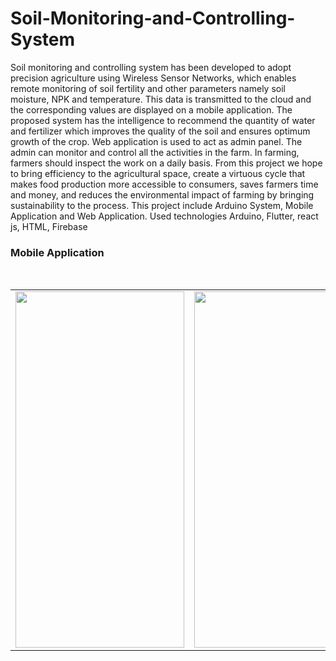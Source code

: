 # Soil-Monitoring-and-Controlling-System
Soil monitoring and controlling system has been developed to adopt precision agriculture using Wireless Sensor Networks, which enables remote monitoring of soil fertility and other parameters namely soil moisture, NPK and temperature. This data is transmitted to the cloud and the corresponding values are displayed on a mobile application. The proposed system has the intelligence to recommend the quantity of water and fertilizer which improves the quality of the soil and ensures optimum growth of the crop. Web application is used to act as admin panel. The admin can monitor and control all the activities in the farm. In farming, farmers should inspect the work on a daily basis. From this project we hope to bring efficiency to the agricultural space, create a virtuous cycle that makes food production more accessible to consumers, saves farmers time and money, and reduces the environmental impact of farming by bringing sustainability to the process. This project include Arduino System, Mobile Application and Web Application. Used technologies Arduino, Flutter, react js, HTML, Firebase

<h3>Mobile Application</h3><br>

<table border="0">
  <tr>
    <td><img src="https://github.com/Lakshan099/Soil-Monitoring-and-Controlling-System/blob/main/MoblieApp/Soil_NPK_App/ss/Screenshot_1655025312.png" height="570" width="270" ></td>
    <td><img src="https://github.com/Lakshan099/Soil-Monitoring-and-Controlling-System/blob/main/MoblieApp/Soil_NPK_App/ss/Screenshot_1655025319.png" height="570" width="270" ></td>
  <td><img src="https://github.com/Lakshan099/Soil-Monitoring-and-Controlling-System/blob/main/MoblieApp/Soil_NPK_App/ss/Screenshot_1655025331.png" height="570" width="270" ></td>
  </tr>
</table>
